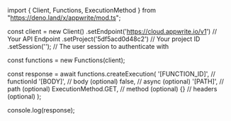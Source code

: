 import { Client, Functions, ExecutionMethod } from "https://deno.land/x/appwrite/mod.ts";

const client = new Client()
    .setEndpoint('https://cloud.appwrite.io/v1') // Your API Endpoint
    .setProject('5df5acd0d48c2') // Your project ID
    .setSession(''); // The user session to authenticate with

const functions = new Functions(client);

const response = await functions.createExecution(
    '[FUNCTION_ID]', // functionId
    '[BODY]', // body (optional)
    false, // async (optional)
    '[PATH]', // path (optional)
    ExecutionMethod.GET, // method (optional)
    {} // headers (optional)
);

console.log(response);
